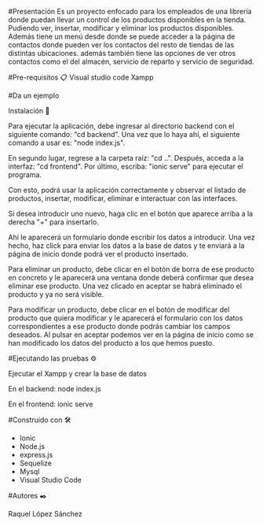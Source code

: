 #Presentación
Es un proyecto enfocado para los empleados de una librería donde puedan llevar un control de los productos disponibles en la tienda.
Pudiendo ver, insertar, modificar y eliminar los productos disponibles.
Además tiene un menú desde donde se puede acceder a la página de contactos donde pueden ver los contactos del resto de tiendas de las distintas ubicaciones. además también tiene las opciones de ver otros contactos como el del almacén, servicio de reparto y servicio de seguridad.

#Pre-requisitos 📋
Visual studio code
Xampp

#Da un ejemplo

Instalación 🔧

Para ejecutar la aplicación, debe ingresar al directorio backend con el siguiente comando: "cd backend". Una vez que lo haya ahí, el siguiente comando a usar es: "node index.js".

En segundo lugar, regrese a la carpeta raíz: "cd ..". Después, acceda a la interfaz: "cd frontend". Por último, escriba: "ionic serve" para ejecutar el programa.

Con esto, podrá usar la aplicación correctamente y observar el listado de productos, insertar, modificar, eliminar e interactuar con las interfaces.

Si desea introducir uno nuevo, haga clic en el botón que aparece arriba a la derecha "+" para insertarlo.

Ahí le aparecerá un formulario donde escribir los datos a introducir. Una vez hecho, haz click para enviar los datos a la base de datos y te enviará a la página de inicio donde podrá ver el producto insertado.

Para eliminar un producto, debe clicar en el botón de borra de ese producto en concreto y le aparecerá una ventana donde deberá confirmar que desea eliminar ese producto.
Una vez clicado en aceptar se habrá eliminado el producto y ya no será visible.

Para modificar un producto, debe clicar en el botón de modificar del producto que quiera modificar y le aparecerá el formulario con los datos correspondientes a ese producto donde podrás cambiar los campos deseados. Al pulsar en aceptar podemos ver en la página de inicio como se han modificado los datos del producto a los que hemos puesto.


#Ejecutando las pruebas ⚙️

Ejecutar el Xampp y crear la base de datos

En el backend: node index.js

En el frontend: ionic serve


#Construido con 🛠️
- Ionic
- Node.js
- express.js
- Sequelize
- Mysql
- Visual Studio Code


#Autores ✒️

Raquel López Sánchez

